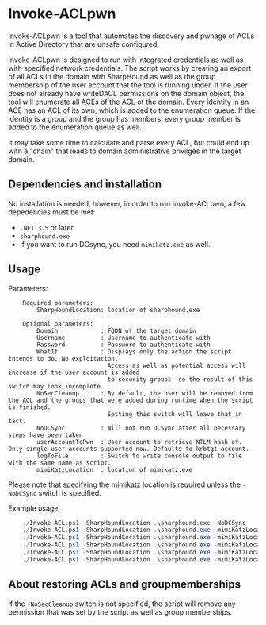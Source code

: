 # Invoke-ACLpwn

Invoke-ACLpwn is a tool that automates the discovery and pwnage of ACLs in 
Active Directory that are unsafe configured. 

Invoke-ACLpwn is designed to run with integrated credentials as well as 
with specified network credentials. The script works by creating an export 
of all ACLs in the domain with SharpHound as well as the group membership of 
the user account that the tool is running under. If the user does not already 
have writeDACL permissions on the domain object, the tool will enumerate all 
ACEs of the ACL of the domain. Every identity in an ACE has an ACL of its own, 
which is added to the enumeration queue. If the identity is a group and the 
group has members, every group member is added to the enumeration queue as well.

It may take some time to calculate and parse every ACL, but could end up with
a "chain" that leads to domain administrative privilges in the target domain.


## Dependencies and installation
No installation is needed, however, in order to run Invoke-ACLpwn, a few
depedencies must be met:
* `.NET 3.5` or later
* `sharphound.exe`
* If you want to run DCsync, you need `mimikatz.exe` as well.

## Usage

Parameters:
```
    Required parameters:        
        SharpHoundLocation: location of sharphound.exe    

    Optional parameters:
        Domain            : FQDN of the target domain
        Username          : Username to authenticate with
        Password          : Password to authenticate with
        WhatIf            : Displays only the action the script intends to do. No exploitation.
                            Access as well as potential access will increase if the user account is added
                            to security groups, so the result of this switch may look incomplete.
        NoSecCleanup      : By default, the user will be removed from the ACL and the groups that were added during runtime when the script is finished. 
                            Setting this switch will leave that in tact.
        NoDCSync          : Will not run DCSync after all necessary steps have been taken
        userAccountToPwn  : User account to retrieve NTLM hash of. Only single user accounts supported now. Defaults to krbtgt account.
        logToFile         : Switch to write console output to file with the same name as script.
        mimiKatzLocation  : location of mimikatz.exe
```

Please note that specifying the mimikatz location is required unless the 
`-NoDCSync` switch is specified.

Example usage:

```Powershell
    ./Invoke-ACL.ps1 -SharpHoundLocation .\sharphound.exe -NoDCSync
    ./Invoke-ACL.ps1 -SharpHoundLocation .\sharphound.exe -mimiKatzLocation .\mimikatz.exe
    ./Invoke-ACL.ps1 -SharpHoundLocation .\sharphound.exe -mimiKatzLocation .\mimikatz.exe -userAccountToPwn 'Administrator'
    ./Invoke-ACL.ps1 -SharpHoundLocation .\sharphound.exe -mimiKatzLocation .\mimikatz.exe -LogToFile
    ./Invoke-ACL.ps1 -SharpHoundLocation .\sharphound.exe -mimiKatzLocation .\mimikatz.exe -NoSecCleanup
    ./Invoke-ACL.ps1 -SharpHoundLocation .\sharphound.exe -mimiKatzLocation .\mimikatz.exe -Username 'testuser' -Domain 'xenoflux.local' -Password 'Welcome01!'
```

## About restoring ACLs and groupmemberships
If the `-NoSecCleanup` switch is not specified, the script will remove any
permission that was set by the script as well as group memberships. 





